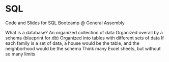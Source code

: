 # SQL
Code and Slides for SQL Bootcamp @ General Assembly

What is a database?
  An organized collection of data 
  Organized overall by a schema (blueprint for db)
  Organized into tables with different sets of data 
  If each family is a set of data, a house would be the table, and the neighborhood would be the schema
  Think many Excel sheets, but without so many limits
  
